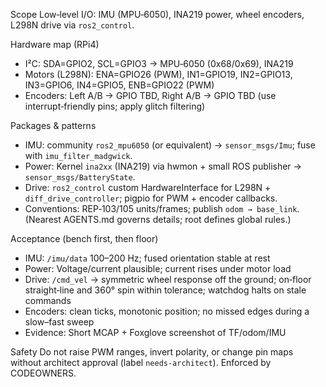 Scope
Low‑level I/O: IMU (MPU‑6050), INA219 power, wheel encoders, L298N drive via `ros2_control`.

Hardware map (RPi4)

* I²C: SDA=GPIO2, SCL=GPIO3 → MPU‑6050 (0x68/0x69), INA219
* Motors (L298N): ENA=GPIO26 (PWM), IN1=GPIO19, IN2=GPIO13, IN3=GPIO6, IN4=GPIO5, ENB=GPIO22 (PWM)
* Encoders: Left A/B → GPIO TBD, Right A/B → GPIO TBD (use interrupt‑friendly pins; apply glitch filtering)

Packages & patterns

* IMU: community `ros2_mpu6050` (or equivalent) → `sensor_msgs/Imu`; fuse with `imu_filter_madgwick`.
* Power: Kernel `ina2xx` (INA219) via hwmon + small ROS publisher → `sensor_msgs/BatteryState`.
* Drive: `ros2_control` custom HardwareInterface for L298N + `diff_drive_controller`; pigpio for PWM + encoder callbacks.
* Conventions: REP‑103/105 units/frames; publish `odom → base_link`. (Nearest AGENTS.md governs details; root defines global rules.)

Acceptance (bench first, then floor)

* IMU: `/imu/data` 100–200 Hz; fused orientation stable at rest
* Power: Voltage/current plausible; current rises under motor load
* Drive: `/cmd_vel` → symmetric wheel response off the ground; on‑floor straight‑line and 360° spin within tolerance; watchdog halts on stale commands
* Encoders: clean ticks, monotonic position; no missed edges during a slow–fast sweep
* Evidence: Short MCAP + Foxglove screenshot of TF/odom/IMU

Safety
Do not raise PWM ranges, invert polarity, or change pin maps without architect approval (label `needs-architect`). Enforced by CODEOWNERS.


